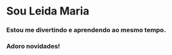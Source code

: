 <h1>Sou Leida Maria</h1>

<h3>Estou me divertindo e aprendendo ao mesmo tempo.<br></h3>
<h3>Adoro novidades!</h3>
